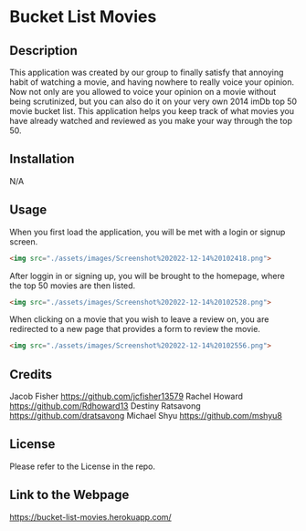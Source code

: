 # Bucket List Movies


## Description

This application was created by our group to finally satisfy that annoying habit of watching a movie, and having nowhere to really voice your opinion. Now not only are you allowed to voice your opinion on a movie without being scrutinized, but you can also do it on your very own 2014 imDb top 50 movie bucket list. This application helps you keep track of what movies you have already watched and reviewed as you make your way through the top 50.

## Installation 

N/A

## Usage 

When you first load the application, you will be met with a login or signup screen.

```md
<img src="./assets/images/Screenshot%202022-12-14%20102418.png">
```

After loggin in or signing up, you will be brought to the homepage, where the top 50 movies are then listed. 

```md
<img src="./assets/images/Screenshot%202022-12-14%20102528.png">
``` 

When clicking on a movie that you wish to leave a review on, you are redirected to a new page that provides a form to review the movie. 

```md
<img src="./assets/images/Screenshot%202022-12-14%20102556.png">
```

## Credits 

Jacob Fisher https://github.com/jcfisher13579
Rachel Howard https://github.com/Rdhoward13
Destiny Ratsavong https://github.com/dratsavong
Michael Shyu https://github.com/mshyu8

## License

Please refer to the License in the repo.

## Link to the Webpage 

https://bucket-list-movies.herokuapp.com/


